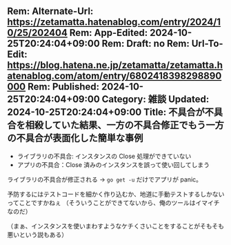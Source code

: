 Rem: Alternate-Url: https://zetamatta.hatenablog.com/entry/2024/10/25/202404
Rem: App-Edited: 2024-10-25T20:24:04+09:00
Rem: Draft: no
Rem: Url-To-Edit: https://blog.hatena.ne.jp/zetamatta/zetamatta.hatenablog.com/atom/entry/6802418398298890000
Rem: Published: 2024-10-25T20:24:04+09:00
Category: 雑談
Updated: 2024-10-25T20:24:04+09:00
Title: 不具合が不具合を相殺していた結果、一方の不具合修正でもう一方の不具合が表面化した簡単な事例
---
+ ライブラリの不具合: インスタンスの Close 処理ができていない
+ アプリの不具合：Close 済みのインスタンスを誤って使い回してしまう

ライブラリの不具合が修正される → `go get -u` だけでアプリが panic。

予防するにはテストコードを細かく作り込むか、地道に手動テストするしかないってことですかねぇ
（そういうことができてないから、俺のツールはイマイチなのだ）

（まぁ、インスタンスを使いまわすようなケチくさいことをすることがそもそも悪いという説もある）